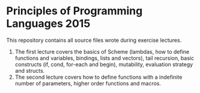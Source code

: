 # Principles of Programming Languages 2015

This repository contains all source files wrote during exercise lectures.

1. The first lecture covers the basics of Scheme (lambdas, how to define functions and variables, bindings, lists and vectors), tail recursion, basic constructs (if, cond, for-each and begin), mutability, evaluation strategy and structs.
2. The second lecture covers how to define functions with a indefinite number of parameters, higher order functions and macros.
